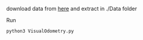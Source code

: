 download data from [here](https://drive.google.com/drive/folders/1hAds4iwjSulc-3T88m9UDRsc6tBFih8a) and extract in ./Data folder

Run 
```
python3 VisualOdometry.py
```
